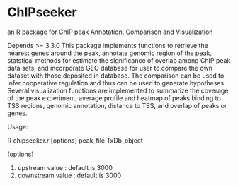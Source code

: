 # ChIPseeker
an R package for ChIP peak Annotation, Comparison and Visualization

Depends >= 3.3.0
 This package implements functions to retrieve the nearest genes
around the peak, annotate genomic region of the peak, statstical methods
for estimate the significance of overlap among ChIP peak data sets, and
incorporate GEO database for user to compare the own dataset with those
deposited in database. The comparison can be used to infer cooperative
regulation and thus can be used to generate hypotheses. Several
visualization functions are implemented to summarize the coverage of the
peak experiment, average profile and heatmap of peaks binding to TSS
regions, genomic annotation, distance to TSS, and overlap of peaks or
genes.

Usage:

R chipseeker.r [options] peak_file TxDb_object

[options]

 1. upstream value : default is 3000
 2. downstream value : default is 3000


